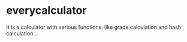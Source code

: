 # everycalculator
It is a calculator with various functions. like grade calculation and hash calculation...
